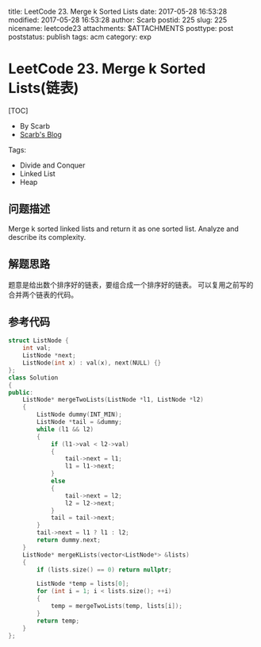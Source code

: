 title: LeetCode 23. Merge k Sorted Lists
date: 2017-05-28 16:53:28
modified: 2017-05-28 16:53:28
author: Scarb
postid: 225
slug: 225
nicename: leetcode23
attachments: $ATTACHMENTS
posttype: post
poststatus: publish
tags: acm
category: exp

# LeetCode 23. Merge k Sorted Lists(链表)
[TOC]

- By Scarb
- [Scarb's Blog](http://47.106.131.90/blog/uploads)


Tags:

- Divide and Conquer
- Linked List
- Heap

## 问题描述

Merge k sorted linked lists and return it as one sorted list. Analyze and describe its complexity.

## 解题思路
题意是给出数个排序好的链表，要组合成一个排序好的链表。
可以复用之前写的合并两个链表的代码。

## 参考代码
```C++
struct ListNode {
	int val;
	ListNode *next;
	ListNode(int x) : val(x), next(NULL) {}
};
class Solution
{
public:
	ListNode* mergeTwoLists(ListNode *l1, ListNode *l2)
	{
		ListNode dummy(INT_MIN);
		ListNode *tail = &dummy;
		while (l1 && l2)
		{
			if (l1->val < l2->val)
			{
				tail->next = l1;
				l1 = l1->next;
			}
			else
			{
				tail->next = l2;
				l2 = l2->next;
			}
			tail = tail->next;
		}
		tail->next = l1 ? l1 : l2;
		return dummy.next;
	}
	ListNode* mergeKLists(vector<ListNode*> &lists)
	{
		if (lists.size() == 0) return nullptr;

		ListNode *temp = lists[0];
		for (int i = 1; i < lists.size(); ++i)
		{
			temp = mergeTwoLists(temp, lists[i]);
		}
		return temp;
	}
};
```
